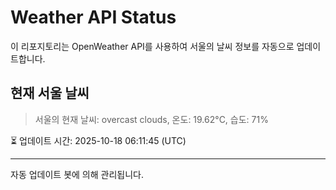 
# Weather API Status

이 리포지토리는 OpenWeather API를 사용하여 서울의 날씨 정보를 자동으로 업데이트합니다.

## 현재 서울 날씨
> 서울의 현재 날씨: overcast clouds, 온도: 19.62°C, 습도: 71%

⏳ 업데이트 시간: 2025-10-18 06:11:45 (UTC)

---
자동 업데이트 봇에 의해 관리됩니다.
